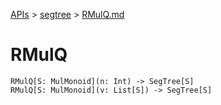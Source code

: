 [APIs](../index.md) > [segtree](./index.md) > [RMulQ.md]()

# RMulQ

```
RMulQ[S: MulMonoid](n: Int) -> SegTree[S]
RMulQ[S: MulMonoid](v: List[S]) -> SegTree[S]
```
